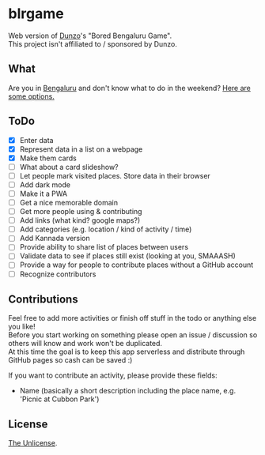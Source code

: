 # blrgame
Web version of [Dunzo](https://www.dunzo.com)'s "Bored Bengaluru Game".  
This project isn't affiliated to / sponsored by Dunzo.

## What
Are you in [Bengaluru](https://en.wikipedia.org/wiki/Bangalore) and don't know what to do in the weekend?
[Here are some options.](https://blaze-3.github.io/blrgame/)

## ToDo
- [x] Enter data
- [x] Represent data in a list on a webpage
- [x] Make them cards
- [ ] What about a card slideshow?
- [ ] Let people mark visited places. Store data in their browser
- [ ] Add dark mode
- [ ] Make it a PWA
- [ ] Get a nice memorable domain
- [ ] Get more people using & contributing
- [ ] Add links (what kind? google maps?)
- [ ] Add categories (e.g. location / kind of activity / time)
- [ ] Add Kannada version
- [ ] Provide ability to share list of places between users
- [ ] Validate data to see if places still exist (looking at you, SMAAASH)
- [ ] Provide a way for people to contribute places without a GitHub account
- [ ] Recognize contributors

## Contributions
Feel free to add more activities or finish off stuff in the todo or anything else you like!  
Before you start working on something please open an issue / discussion so others will know and work won't be duplicated.  
At this time the goal is to keep this app serverless and distribute through GitHub pages so cash can be saved :)

If you want to contribute an activity, please provide these fields:
* Name (basically a short description including the place name, e.g. 'Picnic at Cubbon Park')

## License
[The Unlicense](https://choosealicense.com/licenses/unlicense/).